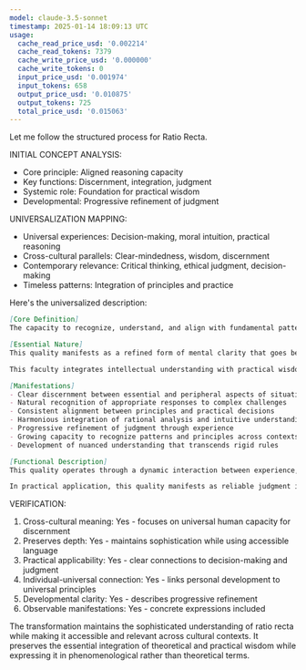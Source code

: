 ```yaml
---
model: claude-3.5-sonnet
timestamp: 2025-01-14 18:09:13 UTC
usage:
  cache_read_price_usd: '0.002214'
  cache_read_tokens: 7379
  cache_write_price_usd: '0.000000'
  cache_write_tokens: 0
  input_price_usd: '0.001974'
  input_tokens: 658
  output_price_usd: '0.010875'
  output_tokens: 725
  total_price_usd: '0.015063'
---
```


Let me follow the structured process for Ratio Recta.

INITIAL CONCEPT ANALYSIS:
- Core principle: Aligned reasoning capacity
- Key functions: Discernment, integration, judgment
- Systemic role: Foundation for practical wisdom
- Developmental: Progressive refinement of judgment

UNIVERSALIZATION MAPPING:
- Universal experiences: Decision-making, moral intuition, practical reasoning
- Cross-cultural parallels: Clear-mindedness, wisdom, discernment
- Contemporary relevance: Critical thinking, ethical judgment, decision-making
- Timeless patterns: Integration of principles and practice

Here's the universalized description:

```markdown
[Core Definition]
The capacity to recognize, understand, and align with fundamental patterns of reality and truth, enabling clear discernment and sound judgment. It represents the mind's ability to harmonize universal principles with particular situations, leading to wise and effective action.

[Essential Nature]
This quality manifests as a refined form of mental clarity that goes beyond mere logical analysis. It represents the mind's natural ability to resonate with truth and reality when properly developed and unobstructed. Like a well-tuned instrument that naturally produces harmonious sounds, a well-developed capacity for aligned reasoning naturally distinguishes truth from falsehood, wisdom from cleverness, and appropriate from inappropriate action.

This faculty integrates intellectual understanding with practical wisdom, emotional intelligence with rational analysis, and universal principles with particular circumstances. It serves as the foundation for both theoretical understanding and practical judgment, enabling one to navigate complexity while maintaining alignment with truth.

[Manifestations]
- Clear discernment between essential and peripheral aspects of situations
- Natural recognition of appropriate responses to complex challenges
- Consistent alignment between principles and practical decisions
- Harmonious integration of rational analysis and intuitive understanding
- Progressive refinement of judgment through experience
- Growing capacity to recognize patterns and principles across contexts
- Development of nuanced understanding that transcends rigid rules

[Functional Description]
This quality operates through a dynamic interaction between experience, reflection, and intuitive understanding. As it develops, it creates increasingly refined mental patterns that naturally resonate with truth and reality. This process involves both active cultivation through study and practice, and passive refinement through exposure to wisdom and experience. The faculty becomes more subtle and nuanced over time, enabling ever more precise discernment.

In practical application, this quality manifests as reliable judgment in complex situations, clear recognition of appropriate actions, and natural alignment with truth. It enables one to navigate challenging decisions with wisdom, integrate multiple perspectives and considerations, and maintain consistency between universal principles and particular circumstances. This capacity becomes increasingly intuitive and spontaneous with development, while remaining open to further refinement and deepening.
```

VERIFICATION:
1. Cross-cultural meaning: Yes - focuses on universal human capacity for discernment
2. Preserves depth: Yes - maintains sophistication while using accessible language
3. Practical applicability: Yes - clear connections to decision-making and judgment
4. Individual-universal connection: Yes - links personal development to universal principles
5. Developmental clarity: Yes - describes progressive refinement
6. Observable manifestations: Yes - concrete expressions included

The transformation maintains the sophisticated understanding of ratio recta while making it accessible and relevant across cultural contexts. It preserves the essential integration of theoretical and practical wisdom while expressing it in phenomenological rather than theoretical terms.